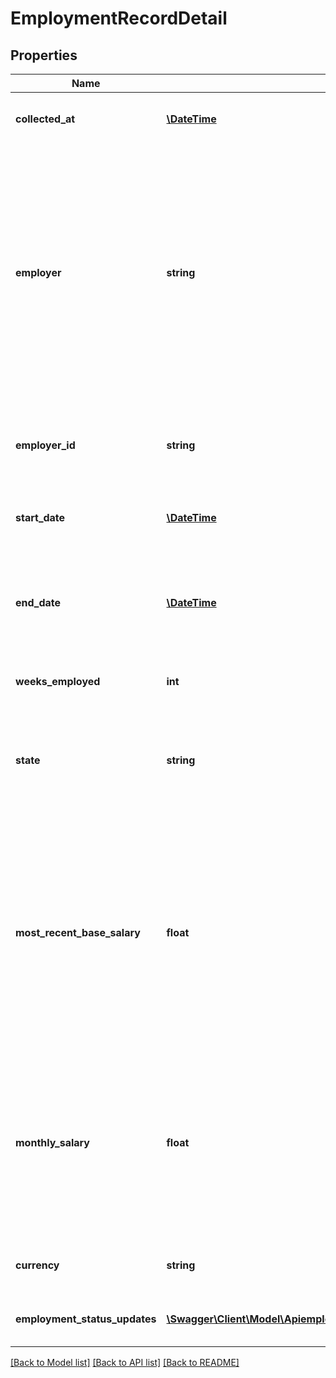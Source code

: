 # EmploymentRecordDetail

## Properties
Name | Type | Description | Notes
------------ | ------------- | ------------- | -------------
**collected_at** | [**\DateTime**](\DateTime.md) | The ISO-8601 timestamp when the data point was collected. | [optional] 
**employer** | **string** | The official name of the employer.  &gt;**Note**: For ISSSTE Mexico, this is the official name of the entity along with the entity that is responsible for managing the employee&#x27;s information, separated by a semicolon (&#x60;;&#x60;). For example: SECRETARIA DE EDUCACION PUBLICA (SEP);SECRETARIA DE EDUCACION PUBLICA (SEP). | [optional] 
**employer_id** | **string** | The official ID of the employer, according to the country.  &gt;**Note**: For ISSSTE Mexico, this value will return &#x60;null&#x60;. | [optional] 
**start_date** | [**\DateTime**](\DateTime.md) | Date when employment started, in &#x60;YYYY-MM-DD&#x60; format. | [optional] 
**end_date** | [**\DateTime**](\DateTime.md) | Date when employment finished, in &#x60;YYYY-MM-DD&#x60; format.  &gt;**Note**: This field will return &#x60;null&#x60; for the user&#x27;s current employment. | [optional] 
**weeks_employed** | **int** | Number of weeks that the individual was employed. | [optional] 
**state** | **string** | In what geographical state the individual was employed, according to the country.  &gt;**Note**: For ISSSTE Mexico, this value will return &#x60;null&#x60;. | [optional] 
**most_recent_base_salary** | **float** | The most recent base salary the individual earned.  - For IMSS Mexico, this value is calculated including the perks that the individual is entitled to throughout the year. - For ISSSTE Mexico, this value is calculated dividing &#x60;monthly_salary&#x60; by 30 (days), and excludes the individual&#x27;s perks. | [optional] 
**monthly_salary** | **float** | The monthly salary of the individual, including any additional perks.  - For IMSS Mexico, this value is calculated including the perks that the individual is entitled to throughout the year. - For ISSSTE Mexico, this value is calculated excluding perks. | [optional] 
**currency** | **string** | The three-letter currency code in which the salary is paid. | [optional] 
**employment_status_updates** | [**\Swagger\Client\Model\ApiemploymentrecordsEmploymentStatusUpdates[]**](ApiemploymentrecordsEmploymentStatusUpdates.md) | Details regarding any employment changes of the individual. | [optional] 

[[Back to Model list]](../../README.md#documentation-for-models) [[Back to API list]](../../README.md#documentation-for-api-endpoints) [[Back to README]](../../README.md)

